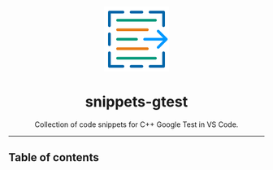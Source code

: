 <div align="center">
  <img
    alt="logo"
    src="logo.png"
  />
  <h1>
    snippets-gtest
  </h1>
  <p>
    Collection of code snippets for C++ Google Test in VS Code.
  </p>
</div>

<hr>

## Table of contents <!-- omit from toc -->
